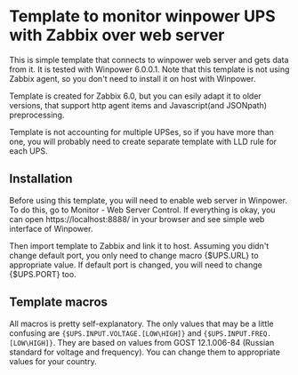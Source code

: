 # Template to monitor winpower UPS with Zabbix over web server

This is simple template that connects to winpower web server and gets data from it. It is tested with Winpower 6.0.0.1. Note that this template is not using Zabbix agent, so you don't need to install it on host with Winpower. 

Template is created for Zabbix 6.0, but you can esily adapt it to older versions, that support http agent items and Javascript(and JSONpath) preprocessing.

Template is not accounting for multiple UPSes, so if you have more than one, you will probably need to create separate template with LLD rule for each UPS.

## Installation
Before using this template, you will need to enable web server in Winpower. To do this, go to Monitor - Web Server Control. If everything is okay, you can open https://localhost:8888/ in your browser and see simple web interface of Winpower.

Then import template to Zabbix and link it to host. Assuming you didn't change default port, you only need to change macro {$UPS.URL} to appropriate value. If default port is changed, you will need to change {$UPS.PORT} too.

## Template macros
All macros is pretty self-explanatory. The only values that may be a little confusing are `{$UPS.INPUT.VOLTAGE.[LOW\HIGH]}` and `{$UPS.INPUT.FREQ.[LOW\HIGH]}`. They are based on values from GOST 12.1.006-84 (Russian standard for voltage and frequency). You can change them to appropriate values for your country.
